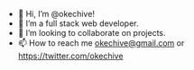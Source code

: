 - 👋 Hi, I’m @okechive!
- 👀 I’m a full stack web developer.
- 💞️ I’m looking to collaborate on projects.
- 📫 How to reach me okechive@gmail.com or https://twitter.com/okechive 

<!---
okechive/okechive is a ✨ special ✨ repository because its `README.md` (this file) appears on your GitHub profile.
You can click the Preview link to take a look at your changes.
--->
